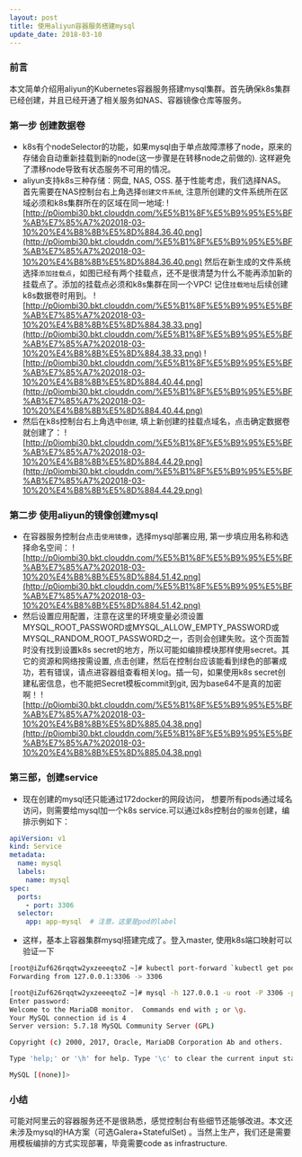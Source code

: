 ```yaml
---
layout: post
title: 使用aliyun容器服务搭建mysql
update_date: 2018-03-10
---
```


### 前言
本文简单介绍用aliyun的Kubernetes容器服务搭建mysql集群。首先确保k8s集群已经创建，并且已经开通了相关服务如NAS、容器镜像仓库等服务。

### 第一步 创建数据卷
- k8s有个nodeSelector的功能，如果mysql由于单点故障漂移了node，原来的存储会自动重新挂载到新的node(这一步骤是在转移node之前做的). 这样避免了漂移node导致有状态服务不可用的情况。
- aliyun支持k8s三种存储：网盘, NAS, OSS. 基于性能考虑，我们选择NAS。首先需要在NAS控制台右上角选择`创建文件系统`, 注意所创建的文件系统所在区域必须和k8s集群所在的区域在同一地域:
![http://p0iombi30.bkt.clouddn.com/%E5%B1%8F%E5%B9%95%E5%BF%AB%E7%85%A7%202018-03-10%20%E4%B8%8B%E5%8D%884.36.40.png](http://p0iombi30.bkt.clouddn.com/%E5%B1%8F%E5%B9%95%E5%BF%AB%E7%85%A7%202018-03-10%20%E4%B8%8B%E5%8D%884.36.40.png)
然后在新生成的文件系统选择`添加挂载点`，如图已经有两个挂载点，还不是很清楚为什么不能再添加新的挂载点了。添加的挂载点必须和k8s集群在同一个VPC! 记住`挂载地址`后续创建k8s数据卷时用到。
![http://p0iombi30.bkt.clouddn.com/%E5%B1%8F%E5%B9%95%E5%BF%AB%E7%85%A7%202018-03-10%20%E4%B8%8B%E5%8D%884.38.33.png](http://p0iombi30.bkt.clouddn.com/%E5%B1%8F%E5%B9%95%E5%BF%AB%E7%85%A7%202018-03-10%20%E4%B8%8B%E5%8D%884.38.33.png)
![http://p0iombi30.bkt.clouddn.com/%E5%B1%8F%E5%B9%95%E5%BF%AB%E7%85%A7%202018-03-10%20%E4%B8%8B%E5%8D%884.40.44.png](http://p0iombi30.bkt.clouddn.com/%E5%B1%8F%E5%B9%95%E5%BF%AB%E7%85%A7%202018-03-10%20%E4%B8%8B%E5%8D%884.40.44.png)
- 然后在k8s控制台右上角选中`创建`, 填上新创建的挂载点域名，点击确定数据卷就创建了：
![http://p0iombi30.bkt.clouddn.com/%E5%B1%8F%E5%B9%95%E5%BF%AB%E7%85%A7%202018-03-10%20%E4%B8%8B%E5%8D%884.44.29.png](http://p0iombi30.bkt.clouddn.com/%E5%B1%8F%E5%B9%95%E5%BF%AB%E7%85%A7%202018-03-10%20%E4%B8%8B%E5%8D%884.44.29.png)

### 第二步 使用aliyun的镜像创建mysql
- 在容器服务控制台点击`使用镜像`，选择mysql部署应用, 第一步填应用名称和选择命名空间：
![http://p0iombi30.bkt.clouddn.com/%E5%B1%8F%E5%B9%95%E5%BF%AB%E7%85%A7%202018-03-10%20%E4%B8%8B%E5%8D%884.51.42.png](http://p0iombi30.bkt.clouddn.com/%E5%B1%8F%E5%B9%95%E5%BF%AB%E7%85%A7%202018-03-10%20%E4%B8%8B%E5%8D%884.51.42.png)
- 然后设置应用配置，注意在这里的环境变量必须设置MYSQL_ROOT_PASSWORD或MYSQL_ALLOW_EMPTY_PASSWORD或MYSQL_RANDOM_ROOT_PASSWORD之一，否则会创建失败。这个页面暂时没有找到设置k8s secret的地方，所以可能如编排模块那样使用secret。其它的资源和网络按需设置, 点击创建，然后在控制台应该能看到绿色的部署成功，若有错误，请点进容器组查看相关log。插一句，如果使用k8s secret创建私密信息，也不能把Secret模板commit到git, 因为base64不是真的加密啊！
![http://p0iombi30.bkt.clouddn.com/%E5%B1%8F%E5%B9%95%E5%BF%AB%E7%85%A7%202018-03-10%20%E4%B8%8B%E5%8D%885.04.38.png](http://p0iombi30.bkt.clouddn.com/%E5%B1%8F%E5%B9%95%E5%BF%AB%E7%85%A7%202018-03-10%20%E4%B8%8B%E5%8D%885.04.38.png)

### 第三部，创建service
- 现在创建的mysql还只能通过172docker的网段访问， 想要所有pods通过域名访问，则需要给mysql加一个k8s service.可以通过k8s控制台的`服务`创建，编排示例如下：

```yaml
apiVersion: v1
kind: Service
metadata:
  name: mysql
  labels:
    name: mysql
spec:
  ports:
    - port: 3306
  selector:
    app: app-mysql  # 注意，这里是pod的label
```

- 这样，基本上容器集群mysql搭建完成了。登入master, 使用k8s端口映射可以验证一下
```bash
[root@iZuf626rqqtw2yxzeeeqtoZ ~]# kubectl port-forward `kubectl get pods|grep -v NAME|cut -d " " -f 1` 3306:3306
Forwarding from 127.0.0.1:3306 -> 3306

[root@iZuf626rqqtw2yxzeeeqtoZ ~]# mysql -h 127.0.0.1 -u root -P 3306 -p 
Enter password: 
Welcome to the MariaDB monitor.  Commands end with ; or \g.
Your MySQL connection id is 4
Server version: 5.7.18 MySQL Community Server (GPL)

Copyright (c) 2000, 2017, Oracle, MariaDB Corporation Ab and others.

Type 'help;' or '\h' for help. Type '\c' to clear the current input statement.

MySQL [(none)]> 
```

### 小结
可能对阿里云的容器服务还不是很熟悉，感觉控制台有些细节还能够改进。本文还未涉及mysql的HA方案（可选Galera+StatefulSet) 。当然上生产，我们还是需要用模板编排的方式实现部署，毕竟需要code as infrastructure.